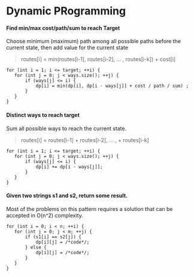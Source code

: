 # Dynamic PRogramming

#### Find min/max cost/path/sum to reach Target
Choose minimum (maximum) path among all possible paths before the current state, then add value for the current state
> routes[i] = min(routes[i-1], routes[i-2], ... , routes[i-k]) + cost[i]

```
for (int i = 1; i <= target; ++i) {
   for (int j = 0; j < ways.size(); ++j) {
       if (ways[j] <= i) {
           dp[i] = min(dp[i], dp[i - ways[j]] + cost / path / sum) ;
       }
   }
}
``` 
#### Distinct ways to reach target
Sum all possible ways to reach the current state.

> routes[i] = routes[i-1] + routes[i-2], ... , + routes[i-k]
```
for (int i = 1; i <= target; ++i) {
   for (int j = 0; j < ways.size(); ++j) {
       if (ways[j] <= i) {
           dp[i] += dp[i - ways[j]];
       }
   }
}
```

#### Given two strings s1 and s2, return some result.
Most of the problems on this pattern requires a solution that can be accepted in O(n^2) complexity.
```
for (int i = 0; i < n; ++i) {
   for (int j = 0; j < m; ++j) {
       if (s1[i] == s2[j]) {
           dp[i][j] = /*code*/;
       } else {
           dp[i][j] = /*code*/;
       }
   }
}
```

